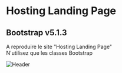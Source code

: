 # Hosting Landing Page
## Bootstrap v5.1.3

A reproduire le site "Hosting Landing Page"  
N'utilisez que les classes Bootstrap

![Header](../profile/img/1.JPG)&nbsp;&nbsp;
